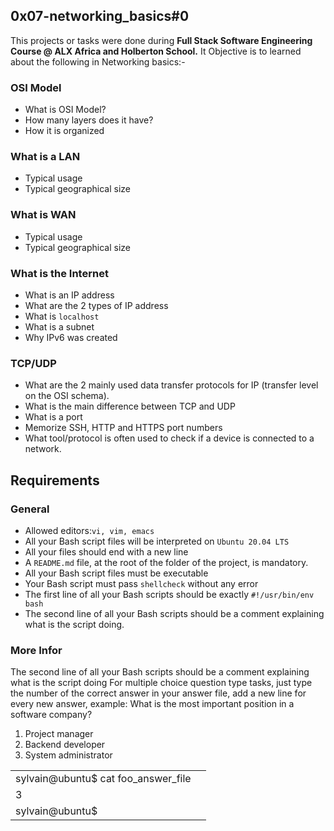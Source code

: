 ## 0x07-networking_basics#0
This projects or tasks were done during **Full Stack Software Engineering Course @ ALX Africa and Holberton School.**
It Objective is to learned about the following in Networking basics:-

### OSI Model
- What is OSI Model?
- How many layers does it have?
- How it is organized

### What is a LAN
- Typical usage
- Typical geographical size

### What is WAN
- Typical usage
- Typical geographical size

### What is the Internet
- What is an IP address
- What are the 2 types of IP address
- What is `localhost`
- What is a subnet
- Why IPv6 was created

### TCP/UDP
- What are the 2 mainly used data transfer protocols for IP (transfer level on the OSI schema).
- What is the main difference between TCP and UDP
- What is a port
- Memorize SSH, HTTP and HTTPS port numbers
- What tool/protocol is often used to check if a device is connected to a network.

## Requirements
### General
- Allowed editors:`vi, vim, emacs`
- All your Bash script files will be interpreted on `Ubuntu 20.04 LTS`
- All your files should end with a new line
- A `README.md` file, at the root of the folder of the project, is mandatory.
- All your Bash script files must be executable
- Your Bash script must pass `shellcheck` without any error
- The first line of all your Bash scripts should be exactly `#!/usr/bin/env bash`
- The second line of all your Bash scripts should be a comment explaining what is the script doing.

### More Infor
The second line of all your Bash scripts should be a comment explaining what is the script doing
For multiple choice question type tasks, just type the number of the correct answer in your answer file, add a new line for every new answer, example:
What is the most important position in a software company?
1. Project manager
2. Backend developer
3. System administrator

|  |  |
| ---- | ---- |
| sylvain@ubuntu$ cat foo_answer_file
3 |
| sylvain@ubuntu$ |
 


